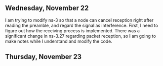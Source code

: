 ## Wednesday, November 22


I am trying to modify ns-3 so that a node can cancel reception right after reading the preamble, and regard the signal as interference.
First, I need to figure out how the receiving process is implemented. There was a significant change in ns-3.27 regarding packet reception, so I am going to make notes while I understand and modify the code.


## Thursday, November 23


